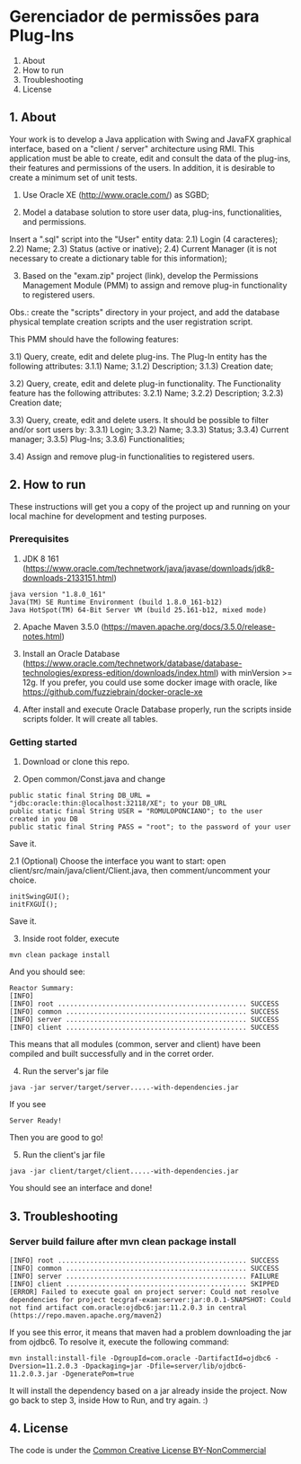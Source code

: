 # Gerenciador de permissões para Plug-Ins
1. About
2. How to run
3. Troubleshooting
4. License

## 1. About

Your work is to develop a Java application with Swing and JavaFX graphical interface, based on a "client / server" architecture using RMI. This application must be able to create, edit and consult the data of the plug-ins, their features and permissions of the users. In addition, it is desirable to create a minimum set of unit tests.

1) Use Oracle XE (http://www.oracle.com/) as SGBD;

2) Model a database solution to store user data, plug-ins, functionalities, and permissions.

Insert a ".sql" script into the "User" entity data:
2.1) Login (4 caracteres);
2.2) Name;
2.3) Status (active or inative);
2.4) Current Manager (it is not necessary to create a dictionary table for this information);

3) Based on the "exam.zip" project (link), develop the Permissions Management Module (PMM) to assign and remove plug-in functionality to registered users.

Obs.: create the "scripts" directory in your project, and add the database physical template creation scripts and the user registration script.

This PMM should have the following features:

3.1) Query, create, edit and delete plug-ins. The Plug-In entity has the following attributes:
3.1.1) Name;
3.1.2) Description;
3.1.3) Creation date;

3.2) Query, create, edit and delete plug-in functionality. The Functionality feature has the following attributes:
3.2.1) Name;
3.2.2) Description;
3.2.3) Creation date;

3.3) Query, create, edit and delete users. It should be possible to filter and/or sort users by:
3.3.1) Login;
3.3.2) Name;
3.3.3) Status;
3.3.4) Current manager;
3.3.5) Plug-Ins;
3.3.6) Functionalities;

3.4) Assign and remove plug-in functionalities to registered users.

## 2. How to run

These instructions will get you a copy of the project up and running on your local machine for development and testing purposes.

### Prerequisites
1. JDK 8 161 (https://www.oracle.com/technetwork/java/javase/downloads/jdk8-downloads-2133151.html)
```
java version "1.8.0_161"
Java(TM) SE Runtime Environment (build 1.8.0_161-b12)
Java HotSpot(TM) 64-Bit Server VM (build 25.161-b12, mixed mode)
```

2. Apache Maven 3.5.0 (https://maven.apache.org/docs/3.5.0/release-notes.html)

3. Install an Oracle Database (https://www.oracle.com/technetwork/database/database-technologies/express-edition/downloads/index.html) with minVersion >= 12g. 
If you prefer, you could use some docker image with oracle, like https://github.com/fuzziebrain/docker-oracle-xe

4. After install and execute Oracle Database properly, run the scripts inside scripts folder. It will create all tables.

### Getting started

1. Download or clone this repo.

2. Open common/Const.java and change 
```
public static final String DB_URL = "jdbc:oracle:thin:@localhost:32118/XE"; to your DB_URL
public static final String USER = "ROMULOPONCIANO"; to the user created in you DB
public static final String PASS = "root"; to the password of your user
```
Save it.

2.1 (Optional) Choose the interface you want to start: open client/src/main/java/client/Client.java, then comment/uncomment your choice.
```
initSwingGUI();
initFXGUI();
```
Save it.

3. Inside root folder, execute 
```
mvn clean package install
```
And you should see:
```
Reactor Summary:
[INFO] 
[INFO] root ............................................... SUCCESS 
[INFO] common ............................................. SUCCESS 
[INFO] server ............................................. SUCCESS 
[INFO] client ............................................. SUCCESS 
```
This means that all modules (common, server and client) have been compiled and built successfully and in the corret order.

4. Run the server's jar file
```
java -jar server/target/server.....-with-dependencies.jar
```
If you see 
```
Server Ready!
```
Then you are good to go!

5. Run the client's jar file
```
java -jar client/target/client.....-with-dependencies.jar
```

You should see an interface and done! 

## 3. Troubleshooting

### Server build failure after mvn clean package install
```
[INFO] root ............................................... SUCCESS 
[INFO] common ............................................. SUCCESS 
[INFO] server ............................................. FAILURE 
[INFO] client ............................................. SKIPPED
[ERROR] Failed to execute goal on project server: Could not resolve dependencies for project tecgraf-exam:server:jar:0.0.1-SNAPSHOT: Could not find artifact com.oracle:ojdbc6:jar:11.2.0.3 in central (https://repo.maven.apache.org/maven2)
```
If you see this error, it means that maven had a problem downloading the jar from ojdbc6. To resolve it, execute the following command:
```
mvn install:install-file -DgroupId=com.oracle -DartifactId=ojdbc6 -Dversion=11.2.0.3 -Dpackaging=jar -Dfile=server/lib/ojdbc6-11.2.0.3.jar -DgeneratePom=true
```
It will install the dependency based on a jar already inside the project. 
Now go back to step 3, inside How to Run, and try again. :)

## 4. License

The code is under the [Common Creative License BY-NonCommercial](https://creativecommons.org/licenses/by-nc/4.0/legalcode)
